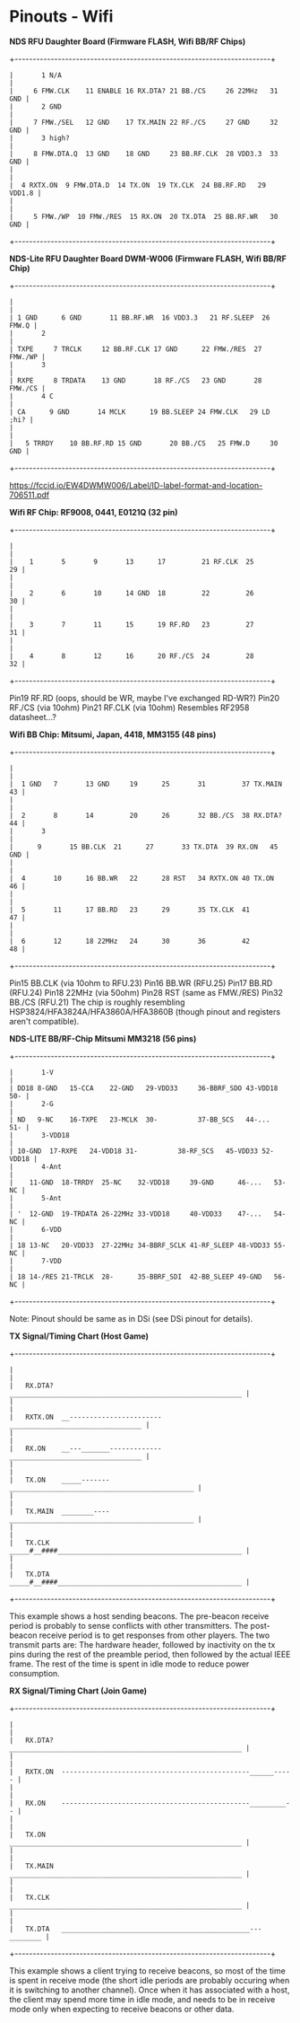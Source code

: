 # Pinouts - Wifi


**NDS RFU Daughter Board (Firmware FLASH, Wifi BB/RF Chips)**

+-----------------------------------------------------------------------+
```
|       1 N/A                                                           |
|     6 FMW.CLK    11 ENABLE 16 RX.DTA? 21 BB./CS     26 22MHz   31 GND |
|       2 GND                                                           |
|     7 FMW./SEL   12 GND    17 TX.MAIN 22 RF./CS     27 GND     32 GND |
|       3 high?                                                         |
|     8 FMW.DTA.Q  13 GND    18 GND     23 BB.RF.CLK  28 VDD3.3  33 GND |
|                                                                       |
|  4 RXTX.ON  9 FMW.DTA.D  14 TX.ON  19 TX.CLK  24 BB.RF.RD   29 VDD1.8 |
|                                                                       |
|     5 FMW./WP  10 FMW./RES  15 RX.ON  20 TX.DTA  25 BB.RF.WR   30 GND |
```
+-----------------------------------------------------------------------+


**NDS-Lite RFU Daughter Board DWM-W006 (Firmware FLASH, Wifi BB/RF
Chip)**

+-----------------------------------------------------------------------+
```
|                                                                       |
| 1 GND      6 GND       11 BB.RF.WR  16 VDD3.3   21 RF.SLEEP  26 FMW.Q |
|       2                                                               |
| TXPE     7 TRCLK     12 BB.RF.CLK 17 GND      22 FMW./RES  27 FMW./WP |
|       3                                                               |
| RXPE     8 TRDATA    13 GND       18 RF./CS   23 GND       28 FMW./CS |
|       4 C                                                             |
| CA      9 GND       14 MCLK      19 BB.SLEEP 24 FMW.CLK   29 LD  ;hi? |
|                                                                       |
|   5 TRRDY    10 BB.RF.RD 15 GND       20 BB./CS   25 FMW.D     30 GND |
```
+-----------------------------------------------------------------------+

<https://fccid.io/EW4DWMW006/Label/ID-label-format-and-location-706511.pdf>

**Wifi RF Chip: RF9008, 0441, E0121Q (32 pin)**

+-----------------------------------------------------------------------+
```
|                                                                       |
|    1       5       9       13      17         21 RF.CLK  25        29 |
|                                                                       |
|    2       6       10      14 GND  18         22         26        30 |
|                                                                       |
|    3       7       11      15      19 RF.RD   23         27        31 |
|                                                                       |
|    4       8       12      16      20 RF./CS  24         28        32 |
```
+-----------------------------------------------------------------------+

Pin19 RF.RD (oops, should be WR, maybe I\'ve exchanged RD-WR?)
Pin20 RF./CS (via 10ohm)
Pin21 RF.CLK (via 10ohm)
Resembles RF2958 datasheet\...?

**Wifi BB Chip: Mitsumi, Japan, 4418, MM3155 (48 pins)**

+-----------------------------------------------------------------------+
```
|                                                                       |
|  1 GND   7       13 GND     19      25       31         37 TX.MAIN 43 |
|                                                                       |
|  2       8       14         20      26       32 BB./CS  38 RX.DTA? 44 |
|       3                                                               |
|      9       15 BB.CLK  21      27       33 TX.DTA  39 RX.ON   45 GND |
|                                                                       |
|  4       10      16 BB.WR   22      28 RST   34 RXTX.ON 40 TX.ON   46 |
|                                                                       |
|  5       11      17 BB.RD   23      29       35 TX.CLK  41         47 |
|                                                                       |
|  6       12      18 22MHz   24      30       36         42         48 |
```
+-----------------------------------------------------------------------+

Pin15 BB.CLK (via 10ohm to RFU.23)
Pin16 BB.WR (RFU.25)
Pin17 BB.RD (RFU.24)
Pin18 22MHz (via 50ohm)
Pin28 RST (same as FMW./RES)
Pin32 BB./CS (RFU.21)
The chip is roughly resembling HSP3824/HFA3824A/HFA3860A/HFA3860B
(though pinout and registers aren\'t compatible).

**NDS-LITE BB/RF-Chip Mitsumi MM3218 (56 pins)**

+-----------------------------------------------------------------------+
```
|       1-V                                                             |
| DD18 8-GND   15-CCA    22-GND   29-VDD33     36-BBRF_SDO 43-VDD18 50- |
|       2-G                                                             |
| ND   9-NC    16-TXPE   23-MCLK  30-          37-BB_SCS   44-...   51- |
|       3-VDD18                                                         |
| 10-GND  17-RXPE   24-VDD18 31-          38-RF_SCS   45-VDD33 52-VDD18 |
|       4-Ant                                                           |
|    11-GND  18-TRRDY  25-NC    32-VDD18     39-GND      46-...   53-NC |
|       5-Ant                                                           |
| '  12-GND  19-TRDATA 26-22MHz 33-VDD18     40-VDD33    47-...   54-NC |
|       6-VDD                                                           |
| 18 13-NC   20-VDD33  27-22MHz 34-BBRF_SCLK 41-RF_SLEEP 48-VDD33 55-NC |
|       7-VDD                                                           |
| 18 14-/RES 21-TRCLK  28-      35-BBRF_SDI  42-BB_SLEEP 49-GND   56-NC |
```
+-----------------------------------------------------------------------+

Note: Pinout should be same as in DSi (see DSi pinout for details).

**TX Signal/Timing Chart (Host Game)**

+-----------------------------------------------------------------------+
```
|                                                                       |
|   RX.DTA?  __________________________________________________________ |
|                                                                       |
|   RXTX.ON  __-----------------------_________________________________ |
|                                                                       |
|   RX.ON    __---_______-------------_________________________________ |
|                                                                       |
|   TX.ON    _____-------______________________________________________ |
|                                                                       |
|   TX.MAIN  ________----______________________________________________ |
|                                                                       |
|   TX.CLK   _____#__####______________________________________________ |
|                                                                       |
|   TX.DTA   _____#__####______________________________________________ |
```
+-----------------------------------------------------------------------+

This example shows a host sending beacons. The pre-beacon receive period
is probably to sense conflicts with other transmitters. The post-beacon
receive period is to get responses from other players. The two transmit
parts are: The hardware header, followed by inactivity on the tx pins
during the rest of the preamble period, then followed by the actual IEEE
frame. The rest of the time is spent in idle mode to reduce power
consumption.

**RX Signal/Timing Chart (Join Game)**

+-----------------------------------------------------------------------+
```
|                                                                       |
|   RX.DTA?  __________________________________________________________ |
|                                                                       |
|   RXTX.ON  -----------------------------------------------______----- |
|                                                                       |
|   RX.ON    -----------------------------------------------_________-- |
|                                                                       |
|   TX.ON    __________________________________________________________ |
|                                                                       |
|   TX.MAIN  __________________________________________________________ |
|                                                                       |
|   TX.CLK   __________________________________________________________ |
|                                                                       |
|   TX.DTA   _______________________________________________---________ |
```
+-----------------------------------------------------------------------+

This example shows a client trying to receive beacons, so most of the
time is spent in receive mode (the short idle periods are probably
occuring when it is switching to another channel). Once when it has
associated with a host, the client may spend more time in idle mode, and
needs to be in receive mode only when expecting to receive beacons or
other data.



